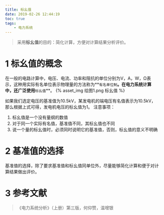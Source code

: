 ```yaml
---
title: 标幺值
date: 2019-02-26 12:44:19
toc: true
tags:
	- 电力系统
---
```

> 采用**标幺值**的目的：简化计算，方便对计算结果分析评价。<!-- more -->

# 1 标幺值的概念
在一般的电路计算中，电压、电流、功率和阻抗的单位分别为V，A，W，Ω表示，这种用实际有名单位表示物理量的方法称为**`有名单位制`**。在电力系统计算中，还广泛使用**`标幺值`**。
{% asset_img 绘图1.png 标幺值 %} 

如果我们选定电压的基准值为10.5kV，某发电机的端电压有名值表示为10.5kV，那么根据上式可得，发电机电压的标幺值为1。
注意事项：
1. 标幺值是一个没有量纲的数值
2. 对于同一个实际有名值，基准值不同，其标幺值也不同
3. 说一个量的标幺值时，必须同时说明它的基准值，否则，标幺值的意义不明确

# 2 基准值的选择
基准值的选择，除了要求基准值和标幺值同单位外，尽量能够简化计算和便于对计算结果做出评价。

# 3 参考文献
> 《电力系统分析》（上册）第三版，何仰赞，温增银